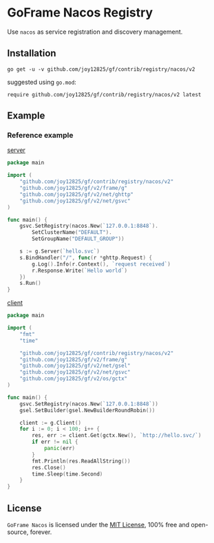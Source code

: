 # GoFrame Nacos Registry


Use `nacos` as service registration and discovery management.


## Installation
```
go get -u -v github.com/joy12825/gf/contrib/registry/nacos/v2
```
suggested using `go.mod`:
```
require github.com/joy12825/gf/contrib/registry/nacos/v2 latest
```


## Example

### Reference example

[server](../../../example/registry/nacos/http/server/main.go)
```go
package main

import (
	"github.com/joy12825/gf/contrib/registry/nacos/v2"
	"github.com/joy12825/gf/v2/frame/g"
	"github.com/joy12825/gf/v2/net/ghttp"
	"github.com/joy12825/gf/v2/net/gsvc"
)

func main() {
	gsvc.SetRegistry(nacos.New(`127.0.0.1:8848`).
        SetClusterName("DEFAULT").
        SetGroupName("DEFAULT_GROUP"))

	s := g.Server(`hello.svc`)
	s.BindHandler("/", func(r *ghttp.Request) {
		g.Log().Info(r.Context(), `request received`)
		r.Response.Write(`Hello world`)
	})
	s.Run()
}
```

[client](../../../example/registry/nacos/http/client/main.go)
```go
package main

import (
	"fmt"
	"time"

	"github.com/joy12825/gf/contrib/registry/nacos/v2"
	"github.com/joy12825/gf/v2/frame/g"
	"github.com/joy12825/gf/v2/net/gsel"
	"github.com/joy12825/gf/v2/net/gsvc"
	"github.com/joy12825/gf/v2/os/gctx"
)

func main() {
	gsvc.SetRegistry(nacos.New(`127.0.0.1:8848`))
	gsel.SetBuilder(gsel.NewBuilderRoundRobin())

	client := g.Client()
	for i := 0; i < 100; i++ {
		res, err := client.Get(gctx.New(), `http://hello.svc/`)
		if err != nil {
			panic(err)
		}
		fmt.Println(res.ReadAllString())
		res.Close()
		time.Sleep(time.Second)
	}
}
```

## License

`GoFrame Nacos` is licensed under the [MIT License](../../../LICENSE), 100% free and open-source, forever.

